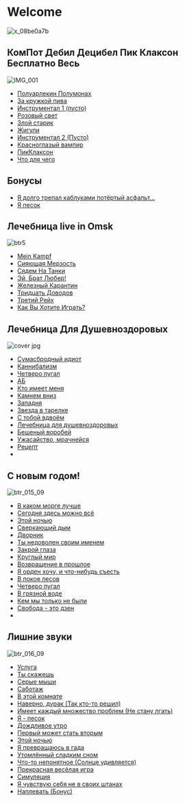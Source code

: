 # Welcome

![x_08be0a7b](https://github.com/KKOOXXOOLL/AkkordyPikKlaxonGam/assets/133001225/c856e04b-11f5-46e1-8e05-d2ab6879bec5)


## КомПот Дебил Децибел Пик Клаксон Бесплатно Весь
![IMG_001](https://github.com/KKOOXXOOLL/AkkordyPikKlaxonGam/assets/133001225/78518e65-94f1-44aa-8080-455fd4d36399)

- [Полуарлекин Полумонах](songs/poluarlekin)
- [За кружкой пива](songs/zakruzhkoipiva)
- [Инструментал 1 (пусто)](songs/instrumental1kompot)
- [Розовый свет](songs/rozoviisvet)
- [Злой старик](songs/zloystarik)
- [Жигули](songs/zhiguli)
- [Инструментал 2 (Пусто)](songs/instrumental2kompot)
- [Красноглазый вампир](songs/krasniglaziivampir)
- [ПикКлаксон](songs/ppikklaxonn)
- [Что для чего](songs/chtodlyachego)
## Бонусы
- [Я долго трепал каблуками потёртый асфальт...](songs/yadolgotrepalkablukami)
- [Я песок](songs/yapesok)


## Лечебница live in Omsk
 ![btr5](https://github.com/KKOOXXOOLL/AkkordyPikKlaxonGam/assets/133001225/b493e0de-18af-469f-be11-4608c624dab8)
 
 - [Mein Kampf]()
 - [Сияющая Мерзость]()
 - [Сядем На Танки]()
 - [Эй, Брат Любер!]()
 - [Железный Карантин]()
 - [Тридцать Доводов]()
 - [Третий Рейх]()
 - [Как Вы Хотите Играть?]()
 

##  Лечебница Для Душевноздоровых
![cover jpg](https://github.com/KKOOXXOOLL/AkkordyPikKlaxonGam/assets/133001225/0952a55c-ae83-4404-97eb-8e281c287273)

- [Сумасбродный идиот](songs/sumosbrodniiidiot) 
- [Каннибализм](songs/kannibalizm)
- [Четверо пугал](songs/chetveropugal1)
- [АБ](songs/AB)
- [Кто имеет меня](songs/ktoimeetmenya)
- [Камнем вниз](songs/kamnemvniz)
- [Западня](songs/zapadnya)
- [Звезда в тарелке](songs/zvezdavtarelke)
- [С тобой вдвоём](songs/stoboivdvoyem)
- [Лечебница для душевноздоровых](songs/lechebnica)
- [Бешеный воробей](songs/besheniivorobei)
- [Ужасайство, мрачнейся](songs/uzhasaistvo)
- [Рецепт](songs/recept)
- 

## С новым годом!
![btr_015_09](https://github.com/KKOOXXOOLL/AkkordyPikKlaxonGam/assets/133001225/bd1fa384-3b80-41e2-8204-d9d86c332c16)

- [В каком морге лучше](songs/vkakommorge)
- [Сегодня здесь можно всё](songs/mozhnovsyo)
- [Этой ночью](songs/etoinochyu1)
- [Сверкающий дым](songs/sverkayushiidim)
- [Дворник](songs/dvornikp)
- [Ты недоволен своим именем](songs/tinedovolen1)
- [Закрой глаза](songs/zakroiglaza)
- [Круглый мир](songs/krugliimir)
- [Возвращение в прошлое](songs/vozvrashenievproshloe)
- [Я орден хочу, и что-нибудь съесть](songs/yaordenhochu)
- [В покое лесов](songs/vpokoelesov)
- [Четверо пугал](songs/chetveropugal2)
- [В грязной воде](songs/vgraznoivode)
- [Кем мы только не были](songs/kemmitolkonebili)
- [Свобода - это дзен](songs/svobodaetodzen1)
- 

## Лишние звуки
![btr_016_09](https://github.com/KKOOXXOOLL/AkkordyPikKlaxonGam/assets/133001225/afdf3ba5-d76e-4e43-9aec-f201ec5ce3d7)

- [Услуга](songs/usluga)
- [Ты скажешь](songs/tiskazhesh1)
- [Серые мыши](songs/seriemishi)
- [Саботаж](songs/sabotazh1)
- [В этой комнате](songs/vetoikomnate1)
- [Наверно, дурак (Так кто-то решил)](songs/navernodurak)
- [Имеет каждый множество проблем (Не стану лгать)](songs/imeetkazhdii)
- [Я - песок](songs/yapesok2)
- [Дождливое утро](songs/do)
- [Первый может стать вторым](songs/perviimozhet)
- [Этой ночью](songs/etoinochyu2)
- [Я превращаюсь в гада](songs/yaprevrashayus)
- [Утомлённый сладким сном](songs/utomlennii)
- [Что-то непонятное (Солнце удивляется)](songs/chotoneponyatnoe)
- [Прекрасная весёлая игра](songs/prekrasnayaveselayaigra)
- [Симуляция](songs/simulyacia)
- [Я чувствую себя не в своих штанах](songs/nevsvoihshtanah)
- [Наплевать (Бонус)](songs/naplevat)







